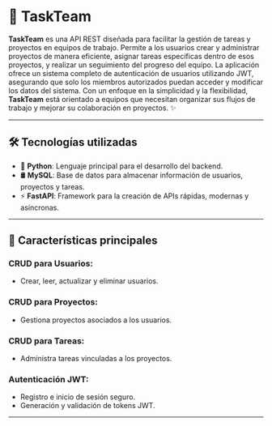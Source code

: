 # 🚀 TaskTeam

**TaskTeam** es una API REST diseñada para facilitar la gestión de tareas y proyectos en equipos de trabajo. Permite a los usuarios crear y administrar proyectos de manera eficiente, asignar tareas específicas dentro de esos proyectos, y realizar un seguimiento del progreso del equipo. La aplicación ofrece un sistema completo de autenticación de usuarios utilizando JWT, asegurando que solo los miembros autorizados puedan acceder y modificar los datos del sistema. Con un enfoque en la simplicidad y la flexibilidad, **TaskTeam** está orientado a equipos que necesitan organizar sus flujos de trabajo y mejorar su colaboración en proyectos. ✨

---

## 🛠 Tecnologías utilizadas

- 🐍 **Python**: Lenguaje principal para el desarrollo del backend.
- 🛢 **MySQL**: Base de datos para almacenar información de usuarios, proyectos y tareas.
- ⚡ **FastAPI**: Framework para la creación de APIs rápidas, modernas y asíncronas.

---

## 📂 Características principales

### CRUD para **Usuarios**:

- Crear, leer, actualizar y eliminar usuarios.

### CRUD para **Proyectos**:

- Gestiona proyectos asociados a los usuarios.

### CRUD para **Tareas**:

- Administra tareas vinculadas a los proyectos.

### **Autenticación JWT**:

- Registro e inicio de sesión seguro.
- Generación y validación de tokens JWT.

---